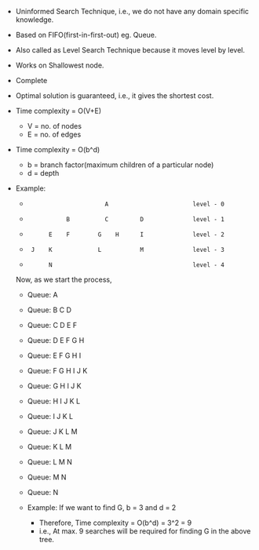 - Uninformed Search Technique, i.e., we do not have any domain specific knowledge.
- Based on FIFO(first-in-first-out) eg. Queue.
- Also called as Level Search Technique because it moves level by level.
- Works on Shallowest node.
- Complete
- Optimal solution is guaranteed, i.e., it gives the shortest cost.
- Time complexity = O(V+E)
     * V = no. of nodes
     * E = no. of edges
- Time complexity = O(b^d)
     * b = branch factor(maximum children of a particular node)
     * d = depth
- Example:


    *                           A                        level - 0
    *                B          C         D              level - 1
    *           E    F        G    H      I              level - 2
    *      J    K             L           M              level - 3
    *           N                                        level - 4
    
    Now, as we start the process, 
    * Queue: A
    * Queue: B C D
    * Queue: C D E F
    * Queue: D E F G H 
    * Queue: E F G H I
    * Queue: F G H I J K
    * Queue: G H I J K
    * Queue: H I J K L
    * Queue: I J K L
    * Queue: J K L M
    * Queue: K L M
    * Queue: L M N
    * Queue: M N
    * Queue: N

    * Example: If we want to find G, b = 3 and d = 2
        * Therefore, Time complexity = O(b^d) = 3^2 = 9
        * i.e., At max. 9 searches will be required for finding G in the above tree.
